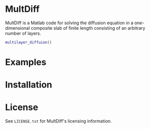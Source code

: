 MultDiff
========

MultDiff is a Matlab code for solving the diffusion equation in a one-dimensional 
composite slab of finite length consisting of an arbitrary number of layers.

```matlab
multilayer_diffuion()
```

Examples
========

Installation
============

License
=======

See `LICENSE.txt` for MultDiff's licensing information.
